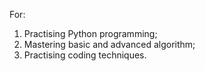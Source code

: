 For:
1. Practising Python programming;
2. Mastering basic and advanced algorithm;
3. Practising coding techniques. 
